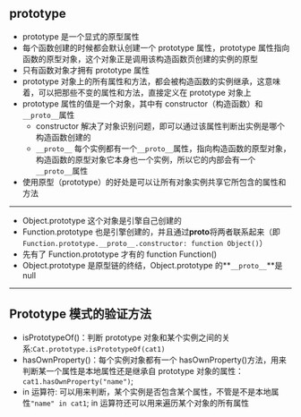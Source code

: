 ## prototype

- prototype 是一个显式的原型属性
- 每个函数创建的时候都会默认创建一个 prototype 属性，prototype 属性指向函数的原型对象，这个对象正是调用该构造函数页创建的实例的原型
- 只有函数对象才拥有 prototype 属性
- prototype 对象上的所有属性和方法，都会被构造函数的实例继承，这意味着，可以把那些不变的属性和方法，直接定义在 prototype 对象上
- prototype 属性的值是一个对象，其中有 constructor（构造函数）和`__proto__`属性
  - constructor 解决了对象识别问题，即可以通过该属性判断出实例是哪个构造函数创建的
  - `__proto__` 每个实例都有一个`__proto__`属性，指向构造函数的原型对象，构造函数的原型对象它本身也一个实例，所以它的内部会有一个`__proto__`属性
- 使用原型（prototype）的好处是可以让所有对象实例共享它所包含的属性和方法

---

- Object.prototype 这个对象是引擎自己创建的
- Function.prototype 也是引擎创建的，并且通过**proto**将两者联系起来（即`Function.prototype.__proto__.constructor: function Object()`）
- 先有了 Function.prototype 才有的 function Function()
- Object.prototype 是原型链的终结，Object.prototype 的**`__proto__`**是 null

---

## Prototype 模式的验证方法

- isPrototypeOf()：判断 prototype 对象和某个实例之间的关系:`Cat.prototype.isPrototypeOf(cat1)`
- hasOwnProperty()：每个实例对象都有一个 hasOwnProperty()方法，用来判断某一个属性是本地属性还是继承自 prototype 对象的属性：`cat1.hasOwnProperty("name")`;
- in 运算符: 可以用来判断，某个实例是否包含某个属性，不管是不是本地属性`"name" in cat1`; in 运算符还可以用来遍历某个对象的所有属性

